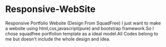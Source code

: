 # Responsive-WebSite
Responsive Portfolio Website (Design From SquadFree)
  I just want to make a website using html,css,javascript(pure) and bootstrap framework.So I chose squadfree portfolion template as a ideal model.All Codes belong to me but doesn't include the whole design and idea. 
